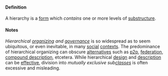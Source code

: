 #### Definition

A hierarchy is a [form](https://github.com/gcassel/Modular-Organization-Terminology/blob/master/terms/form.md) which *contains* one or more levels of [substructure](https://github.com/gcassel/Modular-Organization-Terminology/blob/master/terms/substructure.md).

#### Notes

*Hierarchical [organizing](https://github.com/gcassel/Modular-Organization-Terminology/blob/master/terms/organize.md) and [governance](https://github.com/gcassel/Modular-Organization-Terminology/blob/master/terms/govern.md)* is so widespread as to seem ubiquitous, or even inevitable, in many [social](https://github.com/gcassel/Modular-Organization-Terminology/blob/master/terms/social.md) [contexts](https://github.com/gcassel/Modular-Organization-Terminology/blob/master/terms/context.md).  The predominance of hierarchical organizing can obscure [alternatives](https://github.com/gcassel/Modular-Organization-Terminology/blob/master/terms/alternative.md) such as [p2p](https://github.com/gcassel/Modular-Organization-Terminology/blob/master/terms/p2p.md), [federation](https://github.com/gcassel/Modular-Organization-Terminology/blob/master/terms/federate.md), [compound description](https://github.com/gcassel/Modular-Organization-Terminology/blob/master/compound-terms/compound-description.md), etcetera.   While hierarchical [design](https://github.com/gcassel/Modular-Organization-Terminology/blob/master/terms/design.md) and [description](https://github.com/gcassel/Modular-Organization-Terminology/blob/master/terms/describe.md) can be [effective](https://github.com/gcassel/Modular-Organization-Terminology/blob/master/terms/effective.md), division into *mutually exclusive sub[classes](https://github.com/gcassel/Modular-Organization-Terminology/blob/master/terms/class.md)* is often excessive and misleading.

